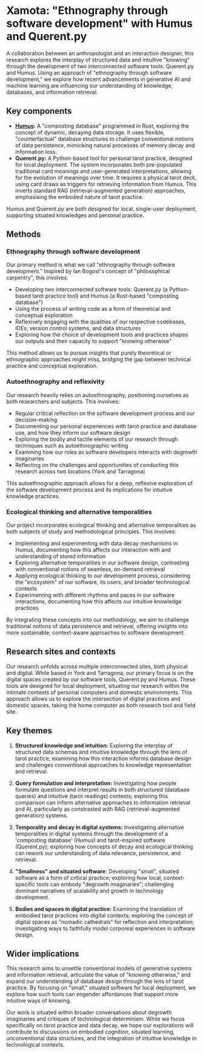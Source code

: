 # Xamota: "Ethnography through software development" with Humus and Querent.py

A collaboration between an anthropologist and an interaction designer, this research explores the interplay of structured data and intuitive "knowing" through the development of two interconnected software tools: Querent.py and Humus. Using an approach of "ethnography through software development," we explore how recent advancements in generative AI and machine learning are influencing our understanding of knowledge, databases, and information retrieval.


## Key components

- **[Humus](https://github.com/timcowlishaw/humus):** A "composting database" programmed in Rust, exploring the concept of dynamic, decaying data storage. It uses flexible, "counterfactual" database structures to challenge conventional notions of data persistence, mimicking natural processes of memory decay and information loss.
- **Querent.py:** A Python-based tool for personal tarot practice, designed for local deployment. The system incorporates both pre-populated traditional card meanings and user-generated interpretations, allowing for the evolution of meanings over time. It requires a physical tarot deck, using card draws as triggers for retrieving information from Humus. This inverts standard RAG (retrieval-augmented generation) approaches, emphasising the embodied nature of tarot practice.

Humus and Querent.py are both designed for local, single-user deployment, supporting situated knowledges and personal practice.


## Methods

### Ethnography through software development

Our primary method is what we call "ethnography through software development." Inspired by Ian Bogost's concept of "philosophical carpentry", this involves:

- Developing two interconnected software tools: Querent.py (a Python-based tarot practice tool) and Humus (a Rust-based "composting database")
- Using the process of writing code as a form of theoretical and conceptual exploration
- Reflexively engaging with the qualities of our respective codebases, IDEs, version control systems, and data structures
- Exploring how the choice of development tools and practices shapes our outputs and their capacity to support "knowing otherwise"

This method allows us to pursue insights that purely theoretical or ethnographic approaches might miss, bridging the gap between technical practice and conceptual exploration.

### Autoethnography and reflexivity

Our research heavily relies on autoethnography, positioning ourselves as both researchers and subjects. This involves:

- Regular critical reflection on the software development process and our decision-making
- Documenting our personal experiences with tarot practice and database use, and how they inform our software design
- Exploring the bodily and tactile elements of our research through techniques such as autoethnographic writing
- Examining how our roles as software developers interacts with degrowth imaginaries
- Reflecting on the challenges and opportunities of conducting this research across two locations (York and Tarragona)

This autoethnographic approach allows for a deep, reflexive exploration of the software development process and its implications for intuitive knowledge practices.

### Ecological thinking and alternative temporalities

Our project incorporates ecological thinking and alternative temporalities as both subjects of study and methodological principles. This involves:

- Implementing and experimenting with data decay mechanisms in Humus, documenting how this affects our interaction with and understanding of stored information
- Exploring alternative temporalities in our software design, contrasting with conventional notions of seamless, on-demand retrieval
- Applying ecological thinking to our development process, considering the "ecosystem" of our software, its users, and broader technological contexts
- Experimenting with different rhythms and paces in our software interactions, documenting how this affects our intuitive knowledge practices

By integrating these concepts into our methodology, we aim to challenge traditional notions of data persistence and retrieval, offering insights into more sustainable, context-aware approaches to software development.


## Research sites and contexts

Our research unfolds across multiple interconnected sites, both physical and digital. While based in York and Tarragona, our primary focus is on the digital spaces created by our software tools, Querent.py and Humus. These tools are designed for local deployment, situating our research within the intimate contexts of personal computers and domestic environments. This approach allows us to explore the intersection of digital practices and domestic spaces, taking the home computer as both research tool and field site.


## Key themes

1. **Structured knowledge and intuition:** Exploring the interplay of structured data schemas and intuitive knowledge through the lens of tarot practice; examining how this interaction informs database design and challenges conventional approaches to knowledge representation and retrieval.

2. **Query formulation and interpretation:** Investigating how people formulate questions and interpret results in both structured (database queries) and intuitive (tarot readings) contexts; exploring this comparison can inform alternative approaches to information retrieval and AI, particularly as constrasted with RAG (retrieval-augmented generation) systems.

3. **Temporality and decay in digital systems:** Investigating alternative temporalities in digital systems through the development of a 'composting database' (Humus) and tarot-inspired software (Querent.py); exploring how concepts of decay and ecological thinking can rework our understanding of data relevance, persistence, and retrieval.

4. **"Smallness" and situated software:** Developing "small", situated software as a form of critical practice; exploring how local, context-specific tools can embody "degrowth imaginaries"; challenging dominant narratives of scalability and growth in technology development.

5. **Bodies and spaces in digital practice:** Examining the translation of embodied tarot practices into digital contexts; exploring the concept of digital spaces as "nomadic cathedrals" for reflection and interpretation; investigating ways to faithfully model corporeal experiences in software design.


## Wider implications

This research aims to unsettle conventional models of generative systems and information retrieval, articulate the value of "knowing otherwise," and expand our understanding of database design through the lens of tarot practice. By focusing on "small," situated software for local deployment, we explore how such tools can engender affordances that support more intuitive ways of knowing.

Our work is situated within broader conversations about degrowth imaginaries and critiques of technological determinism. While we focus specifically on tarot practice and data decay, we hope our explorations will contribute to discussions on embodied cognition, situated learning, unconventional data structures, and the integration of intuitive knowledge in technological contexts.
